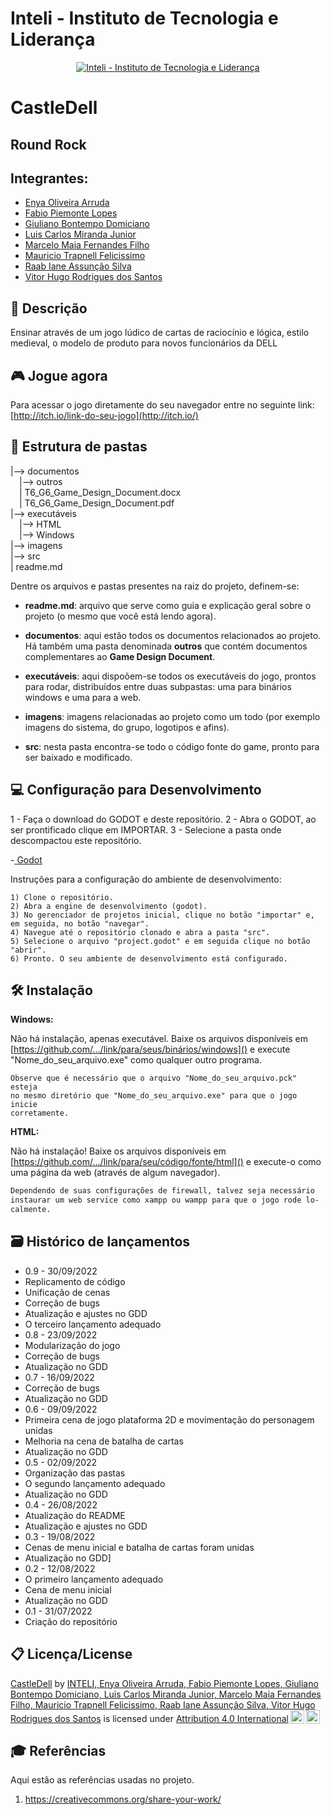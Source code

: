 # Inteli - Instituto de Tecnologia e Liderança 

<p align="center">
<a href= "https://www.inteli.edu.br/"><img src="https://www.inteli.edu.br/wp-content/uploads/2021/08/20172028/marca_1-2.png" alt="Inteli - Instituto de Tecnologia e Liderança" border="0"></a>
</p>

# CastleDell

## Round Rock

## Integrantes:
- <a href="https://www.linkedin.com/in/enya-oliveira-636566240/">Enya Oliveira Arruda</a>
- <a href="https://www.linkedin.com/in/fabio-piemonte-823a65211/">Fabio Piemonte Lopes</a>
- <a href="https://www.linkedin.com/in/giuliano-bontempo-domiciano-5b5766212/">Giuliano Bontempo Domiciano</a>
- <a href="https://www.linkedin.com/in/luis-miranda-137566139/">Luis Carlos Miranda Junior</a>
- <a href="https://www.linkedin.com/in/marcelo-maia-b90b03231/">Marcelo Maia Fernandes Filho</a>
- <a href="https://www.linkedin.com/in/mauricio-felicissimo-475024240/">Mauricio Trapnell Felicissimo</a> 
- <a href="https://www.linkedin.com/in/raab-iane/">Raab Iane Assunção Silva</a>  
- <a href="https://www.linkedin.com/in/vitor-santos-851408196/">Vitor Hugo Rodrigues dos Santos</a>

## 📝 Descrição

Ensinar através de um jogo lúdico de cartas de raciocínio e lógica, estilo medieval, o modelo de produto para novos funcionários da DELL

## 🎮 Jogue agora

Para acessar o jogo diretamente do seu navegador entre no seguinte link: [http://itch.io/link-do-seu-jogo](http://itch.io/)

## 📁 Estrutura de pastas

|--> documentos<br>
  &emsp;|--> outros <br>
  &emsp;| T6_G6_Game_Design_Document.docx<br>
  &emsp;| T6_G6_Game_Design_Document.pdf<br>
|--> executáveis <br>
  &emsp;|--> HTML <br>
  &emsp;|--> Windows <br>
|--> imagens<br>
|--> src<br>
| readme.md<br>

Dentre os arquivos e pastas presentes na raiz do projeto, definem-se:

- <b>readme.md</b>: arquivo que serve como guia e explicação geral sobre o projeto (o mesmo que você está lendo agora).

- <b>documentos</b>: aqui estão todos os documentos relacionados ao projeto. Há também uma pasta denominada <b>outros</b> que contém documentos complementares ao <b>Game Design Document</b>.

- <b>executáveis</b>: aqui dispoõem-se todos os executáveis do jogo, prontos para rodar, distribuídos entre duas subpastas: uma para binários windows e uma para a web.

- <b>imagens</b>: imagens relacionadas ao projeto como um todo (por exemplo imagens do sistema, do grupo, logotipos e afins).

- <b>src</b>: nesta pasta encontra-se todo o código fonte do game, pronto para ser baixado e modificado.

## 💻 Configuração para Desenvolvimento

1 - Faça o download do GODOT e deste repositório.
2 - Abra o GODOT, ao ser prontificado clique em IMPORTAR.
3 - Selecione a pasta onde descompactou este repositório.

-<a href="https://godotengine.org/download"> Godot</a>

Instruções para a configuração do ambiente de desenvolvimento:
```
1) Clone o repositório.
2) Abra a engine de desenvolvimento (godot).
3) No gerenciador de projetos inicial, clique no botão "importar" e, em seguida, no botão "navegar".
4) Navegue até o repositório clonado e abra a pasta "src".
5) Selecione o arquivo "project.godot" e em seguida clique no botão "abrir".
6) Pronto. O seu ambiente de desenvolvimento está configurado.
```

## 🛠 Instalação

<b>Windows:</b>

Não há instalação, apenas executável. Baixe os arquivos disponíveis em [https://github.com/.../link/para/seus/binários/windows]() e execute "Nome_do_seu_arquivo.exe" como qualquer outro programa.

```
Observe que é necessário que o arquivo "Nome_do_seu_arquivo.pck" esteja
no mesmo diretório que "Nome_do_seu_arquivo.exe" para que o jogo inicie
corretamente.
```

<b>HTML:</b>

Não há instalação! Baixe os arquivos disponíveis em [https://github.com/.../link/para/seu/código/fonte/html]() e execute-o como uma página da web (através de algum navegador).

```sh
Dependendo de suas configurações de firewall, talvez seja necessário
instaurar um web service como xampp ou wampp para que o jogo rode lo-
calmente.
```

## 🗃 Histórico de lançamentos

* 0.9 - 30/09/2022
 * Replicamento de código
 * Unificação de cenas
 * Correção de bugs
 * Atualização e ajustes no GDD
 * O terceiro lançamento adequado
* 0.8 - 23/09/2022
 * Modularização do jogo
 * Correção de bugs
 * Atualização no GDD
* 0.7 - 16/09/2022
 * Correção de bugs
 * Atualização no GDD
* 0.6 - 09/09/2022
 * Primeira cena de jogo plataforma 2D e movimentação do personagem unidas
 * Melhoria na cena de batalha de cartas
 * Atualização no GDD
* 0.5 - 02/09/2022
 * Organização das pastas
 * O segundo lançamento adequado
 * Atualização no GDD
* 0.4 - 26/08/2022
 * Atualização do README
 * Atualização e ajustes no GDD
* 0.3 - 19/08/2022
 * Cenas de menu inicial e batalha de cartas foram unidas
 * Atualização no GDD]
* 0.2 - 12/08/2022
 * O primeiro lançamento adequado
 * Cena de menu inicial
 * Atualização no GDD
* 0.1 - 31/07/2022
 * Criação do repositório

## 📋 Licença/License

<p xmlns:cc="http://creativecommons.org/ns#" xmlns:dct="http://purl.org/dc/terms/"><a property="dct:title" rel="cc:attributionURL" href="https://github.com/2022M1T6/Projeto6">CastleDell</a> by <a rel="cc:attributionURL dct:creator" property="cc:attributionName" href="https://github.com/2022M1T6/Projeto6">INTELI, Enya Oliveira Arruda, Fabio Piemonte Lopes, Giuliano Bontempo Domiciano, Luis Carlos Miranda Junior, Marcelo Maia Fernandes Filho, Mauricio Trapnell Felicissimo, Raab Iane Assunção Silva, Vitor Hugo Rodrigues dos Santos</a> is licensed under <a href="http://creativecommons.org/licenses/by/4.0/?ref=chooser-v1" target="_blank" rel="license noopener noreferrer" style="display:inline-block;">Attribution 4.0 International<img style="height:22px!important;margin-left:3px;vertical-align:text-bottom;" src="https://mirrors.creativecommons.org/presskit/icons/cc.svg?ref=chooser-v1"><img style="height:22px!important;margin-left:3px;vertical-align:text-bottom;" src="https://mirrors.creativecommons.org/presskit/icons/by.svg?ref=chooser-v1"></a></p>

## 🎓 Referências

Aqui estão as referências usadas no projeto.

1. <https://creativecommons.org/share-your-work/>
